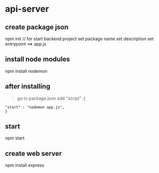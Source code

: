 # api-server

## create package json

npm init // for start backend project
set package name
set description
set entrypoint ==> app.js

## install node modules

npm install nodemon

## after installing

> go to package.json
> add "script" :{

    "start" : "nodemon app.js",
    }

## start

npm start

## create web server

npm install express
